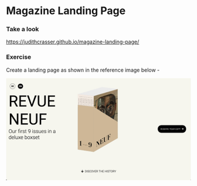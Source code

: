 # Magazine Landing Page

### **Take a look**
https://judithcrasser.github.io/magazine-landing-page/


### **Exercise**
Create a landing page as shown in the reference image below -

![reference image](/assets/reference-image.png)